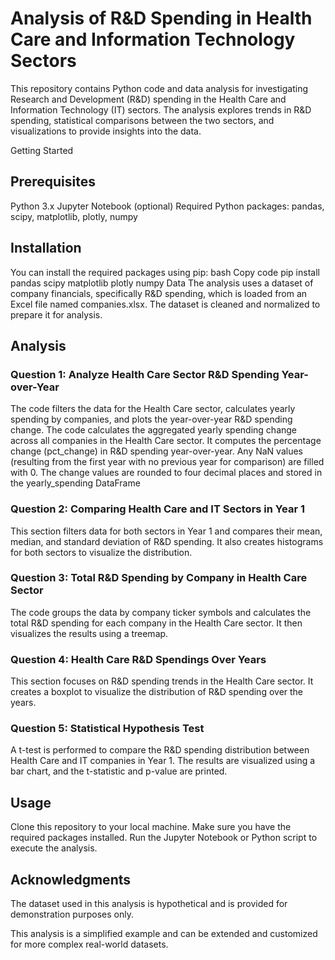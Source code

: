 # Analysis of R&D Spending in Health Care and Information Technology Sectors
This repository contains Python code and data analysis for investigating Research and Development (R&D) spending in the Health Care and Information Technology (IT) sectors. The analysis explores trends in R&D spending, statistical comparisons between the two sectors, and visualizations to provide insights into the data.

Getting Started
## Prerequisites
Python 3.x
Jupyter Notebook (optional)
Required Python packages: pandas, scipy, matplotlib, plotly, numpy

## Installation
You can install the required packages using pip:
bash
Copy code
pip install pandas scipy matplotlib plotly numpy
Data
The analysis uses a dataset of company financials, specifically R&D spending, which is loaded from an Excel file named companies.xlsx. The dataset is cleaned and normalized to prepare it for analysis.

## Analysis
### Question 1: Analyze Health Care Sector R&D Spending Year-over-Year
The code filters the data for the Health Care sector, calculates yearly spending by companies, and plots the year-over-year R&D spending change.
The code calculates the aggregated yearly spending change across all companies in the Health Care sector.
It computes the percentage change (pct_change) in R&D spending year-over-year.
Any NaN values (resulting from the first year with no previous year for comparison) are filled with 0.
The change values are rounded to four decimal places and stored in the yearly_spending DataFrame
### Question 2: Comparing Health Care and IT Sectors in Year 1
This section filters data for both sectors in Year 1 and compares their mean, median, and standard deviation of R&D spending. It also creates histograms for both sectors to visualize the distribution.
### Question 3: Total R&D Spending by Company in Health Care Sector
The code groups the data by company ticker symbols and calculates the total R&D spending for each company in the Health Care sector. It then visualizes the results using a treemap.
### Question 4: Health Care R&D Spendings Over Years
This section focuses on R&D spending trends in the Health Care sector. It creates a boxplot to visualize the distribution of R&D spending over the years.
### Question 5: Statistical Hypothesis Test
A t-test is performed to compare the R&D spending distribution between Health Care and IT companies in Year 1. The results are visualized using a bar chart, and the t-statistic and p-value are printed.

## Usage
Clone this repository to your local machine.
Make sure you have the required packages installed.
Run the Jupyter Notebook or Python script to execute the analysis.

## Acknowledgments
The dataset used in this analysis is hypothetical and is provided for demonstration purposes only.

This analysis is a simplified example and can be extended and customized for more complex real-world datasets.
